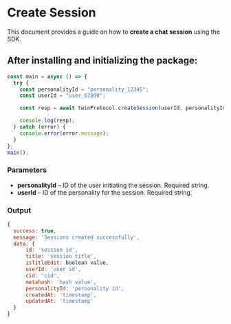 # Create Session 

This document provides a guide on how to **create a chat session** using the SDK.

## After installing and initializing the package:

```javascript
const main = async () => {
  try {
    const personalityId = "personality_12345";
    const userId = "user_67890";

    const resp = await twinProtocol.createSession(userId, personalityId);

    console.log(resp);
  } catch (error) {
    console.error(error.message);
  }
};
main();
```

### Parameters

- **personalityId** – ID of the user initiating the session. Required string.
- **userId** – ID of the personality for the session. Required string.

### Output
```javascript
{
  success: true,
  message: 'Sessions created successfully',
  data: {
      id: 'session id',
      title: 'session title',
      isTitleEdit: boolean value,
      userId: 'user id',
      cid: 'cid',
      metahash: 'hash value',
      personalityId: 'personality id',
      createdAt: 'timestamp',
      updatedAt: 'timestamp'
  }
}
```